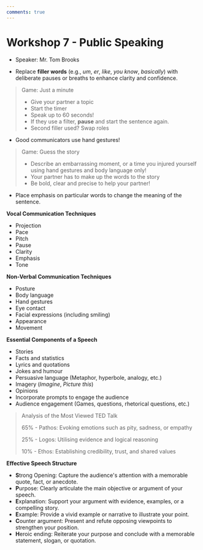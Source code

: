 ```yaml
---
comments: true
---
```


# Workshop 7 - Public Speaking

- Speaker: Mr. Tom Brooks

- Replace **filler words** (e.g., *um*, *er*, *like*, *you know*, *basically*) with deliberate pauses or breaths to enhance clarity and confidence.

> Game: Just a minute
>
> - Give your partner a topic
> - Start the timer
> - Speak up to 60 seconds!
> - If they use a filter, **pause** and start the sentence again.
> - Second filler used? Swap roles

- Good communicators use hand gestures!

> Game: Guess the story
>
> - Describe an embarrassing moment, or a time you injured yourself using hand gestures and body language only!
> - Your partner has to make up the words to the story
> - Be bold, clear and precise to help your partner!

- Place emphasis on particular words to change the meaning of the sentence.

**Vocal Communication Techniques**

- Projection
- Pace
- Pitch
- Pause
- Clarity
- Emphasis
- Tone

**Non-Verbal Communication Techniques**

- Posture
- Body language
- Hand gestures
- Eye contact
- Facial expressions (including smiling)
- Appearance
- Movement

**Essential Components of a Speech**

- Stories
- Facts and statistics
- Lyrics and quotations
- Jokes and humour
- Persuasive language (Metaphor, hyperbole, analogy, etc.)
- Imagery (*Imagine*, *Picture this*)
- Opinions
- Incorporate prompts to engage the audience
- Audience engagement (Games, questions, rhetorical questions, etc.)

> Analysis of the Most Viewed TED Talk
>
> 65% - Pathos: Evoking emotions such as pity, sadness, or empathy
>
> 25% - Logos: Utilising evidence and logical reasoning
>
> 10% - Ethos: Establishing credibility, trust, and shared values

**Effective Speech Structure**

- **S**trong Opening: Capture the audience's attention with a memorable quote, fact, or anecdote.
- **P**urpose: Clearly articulate the main objective or argument of your speech.
- **E**xplanation: Support your argument with evidence, examples, or a compelling story.
- **E**xample: Provide a vivid example or narrative to illustrate your point.
- **C**ounter argument: Present and refute opposing viewpoints to strengthen your position.
- **H**eroic ending: Reiterate your purpose and conclude with a memorable statement, slogan, or quotation.
